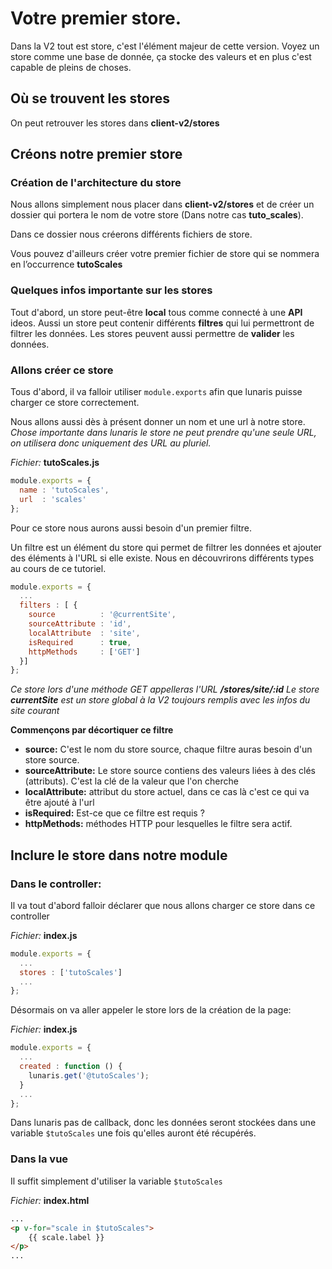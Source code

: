 # Votre premier store.

Dans la V2 tout est store, c'est l'élément majeur de cette version.
Voyez un store comme une base de donnée, ça stocke des valeurs et en plus c'est capable de pleins de choses.

## Où se trouvent les stores

On peut retrouver les stores dans **client-v2/stores**

## Créons notre premier store

### Création de l'architecture du store

Nous allons simplement nous placer dans **client-v2/stores** et de créer un dossier qui portera le nom de votre store (Dans notre cas **tuto_scales**).

Dans ce dossier nous créerons différents fichiers de store.

Vous pouvez d'ailleurs créer votre premier fichier de store qui se nommera en l’occurrence **tutoScales**

### Quelques infos importante sur les stores

Tout d'abord, un store peut-être **local** tous comme connecté à une **API** ideos.
Aussi un store peut contenir différents **filtres** qui lui permettront de filtrer les données.
Les stores peuvent aussi permettre de **valider** les données.

### Allons créer ce store

Tous d'abord, il va falloir utiliser `module.exports` afin que lunaris puisse charger ce store correctement.

Nous allons aussi dès à présent donner un nom et une url à notre store.
*Chose importante dans lunaris le store ne peut prendre qu'une seule URL, on utilisera donc uniquement des URL au pluriel.*

*Fichier:* **tutoScales.js**
```js
module.exports = {
  name : 'tutoScales',
  url  : 'scales'
};
```

Pour ce store nous aurons aussi besoin d'un premier filtre.

Un filtre est un élément du store qui permet de filtrer les données et ajouter des éléments à l'URL si elle existe. Nous en découvrirons différents types au cours de ce tutoriel.

```js
module.exports = {
  ...
  filters : [ {
    source          : '@currentSite',
    sourceAttribute : 'id',
    localAttribute  : 'site',
    isRequired      : true,
    httpMethods     : ['GET']
  }]
};
```

*Ce store lors d'une méthode GET appelleras l'URL* ***/stores/site/:id***
*Le store* ***currentSite*** *est un store global à la V2 toujours remplis avec les infos du site courant*

**Commençons par décortiquer ce filtre**

* **source:** C'est le nom du store source, chaque filtre auras besoin d'un store source.
* **sourceAttribute:** Le store source contiens des valeurs liées à des clés (attributs). C'est la clé de la valeur que l'on cherche
* **localAttribute:** attribut du store actuel, dans ce cas là c'est ce qui va être ajouté à l'url
* **isRequired:** Est-ce que ce filtre est requis ?
* **httpMethods:** méthodes HTTP pour lesquelles le filtre sera actif.

## Inclure le store dans notre module

### Dans le controller:

Il va tout d'abord falloir déclarer que nous allons charger ce store dans ce controller

*Fichier:* **index.js**
```js
module.exports = {
  ...
  stores : ['tutoScales']
  ...
};
```

Désormais on va aller appeler le store lors de la création de la page:

*Fichier:* **index.js** 
```js
module.exports = {
  ...
  created : function () {
    lunaris.get('@tutoScales');
  }  
  ...
};
```
Dans lunaris pas de callback, donc les données seront stockées dans une variable `$tutoScales` une fois qu'elles auront été récupérés.

### Dans la vue

Il suffit simplement d'utiliser la variable `$tutoScales`

*Fichier:* **index.html**
```html
...
<p v-for="scale in $tutoScales">
	{{ scale.label }}
</p>
...
```